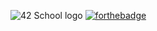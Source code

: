 ![42 School logo](https://drive.google.com/file/d/1wrjT5Rtv4FE_KH-l_rJlC7XyMGLepsWY/view?usp=sharing)
[![forthebadge](https://forthebadge.com/images/badges/made-with-c.svg)](https://forthebadge.com)
